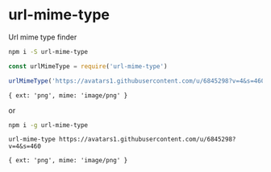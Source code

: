 # url-mime-type
Url mime type finder

```sh
npm i -S url-mime-type
```

```js
const urlMimeType = require('url-mime-type')

urlMimeType('https://avatars1.githubusercontent.com/u/6845298?v=4&s=460').then(console.log)
```

```
{ ext: 'png', mime: 'image/png' }
```

or

```sh
npm i -g url-mime-type
```

```
url-mime-type https://avatars1.githubusercontent.com/u/6845298?v=4&s=460
```

```
{ ext: 'png', mime: 'image/png' }
```

